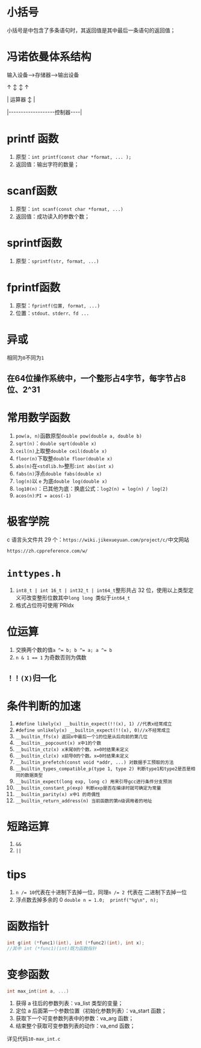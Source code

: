 # 小括号

小括号是中包含了多条语句时，其返回值是其中最后一条语句的返回值；

# 冯诺依曼体系结构

输入设备-->存储器-->输出设备

↑						↕	   ↕				↑

|				运算器	 ↕				|

|-------------------控制器----|

# printf 函数

1. 原型：`int printf(const char *format, ... );`
2. 返回值：输出字符的数量；

# scanf函数

1. 原型：`int scanf(const char *format, ...)`
2. 返回值：成功读入的参数个数；

# sprintf函数

1. 原型：`sprintf(str, format, ...)`

# fprintf函数

1. 原型：`fprintf(位置, format, ...)`
2. 位置：`stdout、stderr、fd ...`

# 异或

相同为`0`不同为`1`

## 在64位操作系统中，一个整形占4字节，每字节占8位、2^31

# 常用数学函数

1. `pow(a, n)`函数原型`double pow(double a, double b)`
2. `sqrt(n)`：`double sqrt(double x)`
3. `ceil(n)`上取整`double ceil(double x)`
4. `floor(n)`下取整`double floor(double x)`
5. `abs(n)`在`<stdlib.h>`整形:`int abs(int x)`
6. `fabs(n)`浮点`double fabs(double x)`
7. `log(n)`以 `e` 为底`double log(double x)`
8. `log10(n)`：已其他为底：换底公式：`log2(n) = log(n) / log(2)`
9. `acos(n)`:`PI = acos(-1)`

# 极客学院

c 语言头文件共 29 个：`https://wiki.jikexueyuan.com/project/c/`中文网站

`https://zh.cppreference.com/w/`

# `inttypes.h`

1. `int8_t | int 16_t | int32_t | int64_t`整形共占 32 位，使用以上类型定义可改变整形位数其中`long long `类似于`int64_t`
2. 格式占位符可使用`PRIdx 

# 位运算

1. 交换两个数的值`a ^= b; b ^= a; a ^= b`
2. `n & 1 == 1` 为奇数否则为偶数

## `！！(X)`归一化

# 条件判断的加速

1. `#define likely(x) __builtin_expect(!!(x), 1) //代表x经常成立`
2. `#define unlikely(x) __builtin_expect(!!(x), 0)//x不经常成立`
3. `__builtin_ffs(x) 返回x中最后一个1的位是从后向前的第几位`
4. `__builtin__popcount(x) x中1的个数`
5. `__builtin_ctz(x) x末尾0的个数。x=0时结果未定义`
6. `__builtin_clz(x) x前导0的个数。x=0时结果未定义`
7. `__builtin_prefetch(const void *addr, ...) 对数据手工预取的方法`
8. `__builtin_types_compatible_p(type 1, type 2) 判断type1和type2是否是相同的数据类型`
9. `__builtin_expect(long exp, long c) 用来引导gcc进行条件分支预测`
10. `__builtin_constant_p(exp) 判断exp是否在编译时就可确定为常量`
11. `__builtin_parity(x) x中1 的奇偶性`
12. `__builtin_return_address(n) 当前函数的第n级调用者的地址`

# 短路运算

1. `&&`
2. `||`

# tips

1. `n /= 10`代表在十进制下去掉一位，同理`n /= 2 `代表在 二进制下去掉一位
2. 浮点数去掉多余的 0 `double n = 1.0;  printf("%g\n", n); `

# 函数指针

```c
int g(int (*func1)(int), int (*func2)(int), int x);
//其中 int (*func1)(int)既为函数指针
```

# 变参函数

```c
int max_int(int a, ...)
```

1. 获得 a 往后的参数列表：va_list 类型的变量；
2. 定位 a 后面第一个参数位置（初始化参数列表）：va_start 函数；
3. 获取下一个可变参数列表中的参数：va_arg 函数；
4. 结束整个获取可变参数列表的动作：va_end 函数；

详见代码`10-max_int.c`
